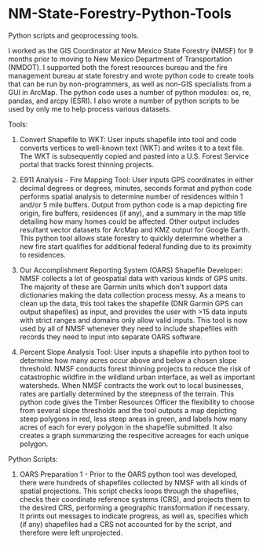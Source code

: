 # NM-State-Forestry-Python-Tools
Python scripts and geoprocessing tools. 

I worked as the GIS Coordinator at New Mexico State Forestry (NMSF) for 9 months prior to moving to New Mexico Department of Transportation (NMDOT). I supported both the forest resources bureau and the fire management bureau at state forestry and wrote python code to create tools that can be run by non-programmers, as well as non-GIS specialists from a GUI in ArcMap. The python code uses a number of python modules: os, re, pandas, and arcpy (ESRI). I also wrote a number of python scripts to be used by only me to help process various datasets.

Tools:
1) Convert Shapefile to WKT: User inputs shapefile into tool and code converts vertices to well-known text (WKT) and writes it to a text file. The WKT is subsequently copied and pasted into a U.S. Forest Service portal that tracks forest thinning projects.

2) E911 Analysis - Fire Mapping Tool: User inputs GPS coordinates in either decimal degrees or degrees, minutes, seconds format and python code performs spatial analysis to determine number of residences within 1 and/or 5 mile buffers. Output from python code is a map depicting fire origin, fire buffers, residences (if any), and a summary in the map title detailing how many homes could be affected. Other output includes resultant vector datasets for ArcMap and KMZ output for Google Earth. This python tool allows state forestry to quickly determine whether a new fire start qualifies for additional federal funding due to its proximity to residences.

3) Our Accomplishment Reporting System (OARS) Shapefile Developer: NMSF collects a lot of geospatial data with various kinds of GPS units. The majority of these are Garmin units which don't support data dictionaries making the data collection process messy. As a means to clean up the data, this tool takes the shapefile (DNR Garmin GPS can output shapefiles) as input, and provides the user with >15 data inputs with strict ranges and domains only allow valid inputs. This tool is now used by all of NMSF whenever they need to include shapefiles with records they need to input into separate OARS software.

4) Percent Slope Analysis Tool: User inputs a shapefile into python tool to determine how many acres occur above and below a chosen slope threshold. NMSF conducts forest thinning projects to reduce the risk of catastrophic wildfire in the wildland urban interface, as well as important watersheds. When NMSF contracts the work out to local businesses, rates are partially determined by the steepness of the terrain. This python code gives the Timber Resources Officer the flexibility to choose from several slope thresholds and the tool outputs a map depicting steep polygons in red, less steep areas in green, and labels how many acres of each for every polygon in the shapefile submitted. It also creates a graph summarizing the respecitive acreages for each unique polygon. 

Python Scripts:
1) OARS Preparation 1 - Prior to the OARS python tool was developed, there were hundreds of shapefiles collected by NMSF with all kinds of spatial projections. This script checks loops through the shapefiles, checks their coordinate reference systems (CRS), and projects them to the desired CRS, performing a geographic transformation if necessary. It prints out messages to indicate progress, as well as, specifies which (if any) shapefiles had a CRS not accounted for by the script, and therefore were left unprojected. 

